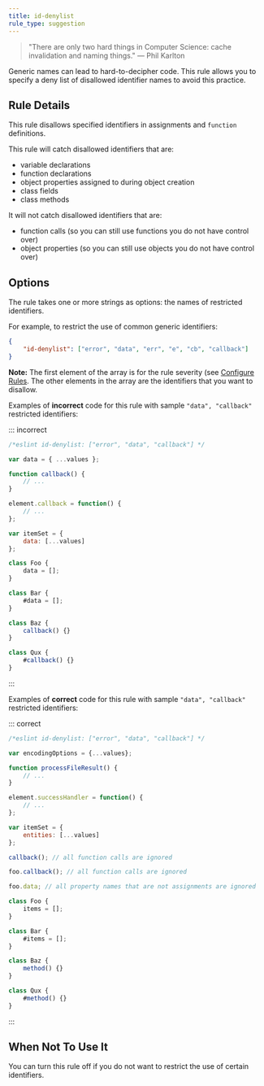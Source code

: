 ```yaml
---
title: id-denylist
rule_type: suggestion
---
```



> "There are only two hard things in Computer Science: cache invalidation and naming things." — Phil Karlton

Generic names can lead to hard-to-decipher code. This rule allows you to specify a deny list of disallowed identifier names to avoid this practice.

## Rule Details

This rule disallows specified identifiers in assignments and `function` definitions.

This rule will catch disallowed identifiers that are:

* variable declarations
* function declarations
* object properties assigned to during object creation
* class fields
* class methods

It will not catch disallowed identifiers that are:

* function calls (so you can still use functions you do not have control over)
* object properties (so you can still use objects you do not have control over)

## Options

The rule takes one or more strings as options: the names of restricted identifiers.

For example, to restrict the use of common generic identifiers:

```json
{
    "id-denylist": ["error", "data", "err", "e", "cb", "callback"]
}
```

**Note:** The first element of the array is for the rule severity (see [Configure Rules](../use/configure/rules). The other elements in the array are the identifiers that you want to disallow.

Examples of **incorrect** code for this rule with sample `"data", "callback"` restricted identifiers:

::: incorrect

```js
/*eslint id-denylist: ["error", "data", "callback"] */

var data = { ...values };

function callback() {
    // ...
}

element.callback = function() {
    // ...
};

var itemSet = {
    data: [...values]
};

class Foo {
    data = [];
}

class Bar {
    #data = [];
}

class Baz {
    callback() {}
}

class Qux {
    #callback() {}
}
```

:::

Examples of **correct** code for this rule with sample `"data", "callback"` restricted identifiers:

::: correct

```js
/*eslint id-denylist: ["error", "data", "callback"] */

var encodingOptions = {...values};

function processFileResult() {
    // ...
}

element.successHandler = function() {
    // ...
};

var itemSet = {
    entities: [...values]
};

callback(); // all function calls are ignored

foo.callback(); // all function calls are ignored

foo.data; // all property names that are not assignments are ignored

class Foo {
    items = [];
}

class Bar {
    #items = [];
}

class Baz {
    method() {}
}

class Qux {
    #method() {}
}
```

:::

## When Not To Use It

You can turn this rule off if you do not want to restrict the use of certain identifiers.
